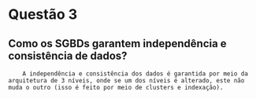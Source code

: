 # Questão 3

## Como os SGBDs garantem independência e consistência de dados?

```
    A independência e consistência dos dados é garantida por meio da arquitetura de 3 níveis, onde se um dos níveis é alterado, este não muda o outro (isso é feito por meio de clusters e indexação).

```